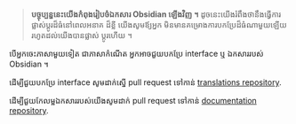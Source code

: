 > **បច្ចុប្បន្ននេះយើងកំពុងរៀបចំឯកសារ Obsidian ឡើងវិញ ។** ដូចនេះយើងរំពឹងថានឹងធ្វើការផ្លាស់ប្តូរដ៏ធំនៅពេលអនាគ ដ៏ខ្លី យើងសូមឪ្យអ្នក មិនមានគម្រោងការបកប្រែដ៏ធំណាមួយឡើយ រហូតដល់យើងបានផ្លាស់ ប្តូរហើយ ។

បើអ្នកចេះភាសាមួយទៀត ជាភាសាកំណើត អ្នកអាចជួយបកប្រែ  interface ឬ ឯកសាររបស់ Obsidian ។

ដើម្បីជួយបកប្រែ interface សូមដាក់ស្នើ pull request ទៅកាន់ [translations repository](https://github.com/obsidianmd/obsidian-translations).

ដើម្បីជួយកែលម្អឯកសាររបស់យើងសូមដាក់ pull request ទៅកាន់ [documentation repository](https://github.com/obsidianmd/obsidian-docs).
